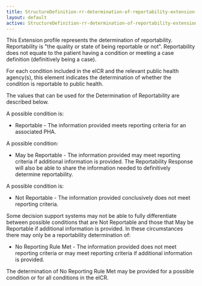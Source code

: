 ```yaml
---
title: StructureDefinition-rr-determination-of-reportability-extension-intro
layout: default
active: StructureDefinition-rr-determination-of-reportability-extension-intro
---
```


This Extension profile represents the determination of reportability. Reportability is "the quality or state of being reportable or not". Reportability does not equate to the patient having a condition or meeting a case definition (definitively being a case).

For each condition included in the eICR and the relevant public health agency(s), this element indicates the determination of whether the condition is reportable to public health. 

The values that can be used for the Determination of Reportability are described below.

A possible condition is:

* Reportable - The information provided meets reporting criteria for an associated PHA.

A possible condition:

* May be Reportable - The information provided may meet reporting criteria if additional information is provided. The Reportability Response will also be able to share the information needed to definitively determine reportability.

A possible condition is:

* Not Reportable - The information provided conclusively does not meet reporting criteria.

Some decision support systems may not be able to fully differentiate between possible conditions that are Not Reportable and those that May be Reportable if additional information is provided. In these circumstances there may only be a reportability determination of:

* No Reporting Rule Met - The information provided does not meet reporting criteria or may meet reporting criteria if additional information is provided.

The determination of No Reporting Rule Met may be provided for a possible condition or for all conditions in the  eICR.